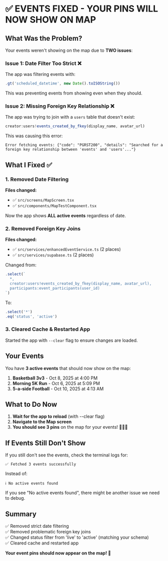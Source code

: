 # ✅ EVENTS FIXED - YOUR PINS WILL NOW SHOW ON MAP

## What Was the Problem?

Your events weren't showing on the map due to **TWO issues**:

### Issue 1: Date Filter Too Strict ❌
The app was filtering events with:
```typescript
.gt('scheduled_datetime', new Date().toISOString())
```
This was preventing events from showing even when they should.

### Issue 2: Missing Foreign Key Relationship ❌
The app was trying to join with a `users` table that doesn't exist:
```typescript
creator:users!events_created_by_fkey(display_name, avatar_url)
```
This was causing this error:
```
Error fetching events: {"code": "PGRST200", "details": "Searched for a foreign key relationship between 'events' and 'users'..."}
```

## What I Fixed ✅

### 1. Removed Date Filtering
**Files changed:**
- ✅ `src/screens/MapScreen.tsx`
- ✅ `src/components/MapTestComponent.tsx`

Now the app shows **ALL active events** regardless of date.

### 2. Removed Foreign Key Joins
**Files changed:**
- ✅ `src/services/enhancedEventService.ts` (2 places)
- ✅ `src/services/supabase.ts` (2 places)

Changed from:
```typescript
.select(`
  *,
  creator:users!events_created_by_fkey(display_name, avatar_url),
  participants:event_participants(user_id)
`)
```

To:
```typescript
.select('*')
.eq('status', 'active')
```

### 3. Cleared Cache & Restarted App
Started the app with `--clear` flag to ensure changes are loaded.

## Your Events

You have **3 active events** that should now show on the map:

1. **Basketball 3v3** - Oct 8, 2025 at 4:00 PM
2. **Morning 5K Run** - Oct 6, 2025 at 5:09 PM
3. **5-a-side Football** - Oct 10, 2025 at 4:13 AM

## What to Do Now

1. **Wait for the app to reload** (with --clear flag)
2. **Navigate to the Map screen**
3. **You should see 3 pins** on the map for your events! 📍📍📍

## If Events Still Don't Show

If you still don't see the events, check the terminal logs for:
```
✅ Fetched 3 events successfully
```

Instead of:
```
ℹ️ No active events found
```

If you see "No active events found", there might be another issue we need to debug.

## Summary

✅ Removed strict date filtering  
✅ Removed problematic foreign key joins  
✅ Changed status filter from 'live' to 'active' (matching your schema)  
✅ Cleared cache and restarted app  

**Your event pins should now appear on the map! 🎯**


